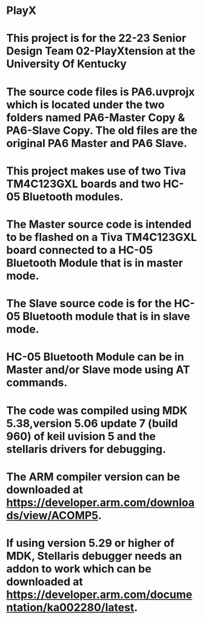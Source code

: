 # PlayX
# This project is for the 22-23 Senior Design Team 02-PlayXtension at the University Of Kentucky
# The source code files is PA6.uvprojx which is located under the two folders named PA6-Master Copy & PA6-Slave Copy. The old files are the original PA6 Master and PA6  Slave.
# This project makes use of two Tiva TM4C123GXL boards and two HC-05 Bluetooth modules.
# The Master source code is intended to be flashed on a Tiva TM4C123GXL board connected to a HC-05 Bluetooth Module that is in master mode.
# The Slave source code is for the HC-05 Bluetooth module that is in slave mode. 
# HC-05 Bluetooth Module can be in Master and/or Slave mode using AT commands.
# The code was compiled using MDK 5.38,version 5.06 update 7 (build 960) of keil uvision 5 and the stellaris drivers for debugging.
# The ARM compiler version can be downloaded at https://developer.arm.com/downloads/view/ACOMP5.
# If using version 5.29 or higher of MDK, Stellaris debugger needs an addon to work which can be downloaded at https://developer.arm.com/documentation/ka002280/latest.
